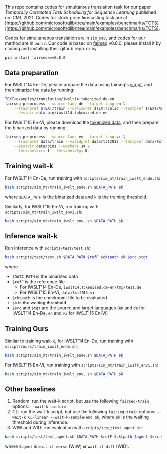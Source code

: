 This repo contains codes for simultanous translation task for our paper *Temporally Correlated Task Scheduling for Sequence Learning* published on ICML 2021.
Codes for stock price forecasting task are at [https://github.com/microsoft/qlib/tree/main/examples/benchmarks/TCTS](https://github.com/microsoft/qlib/tree/main/examples/benchmarks/TCTS).

Codes for simultaneous translation are in `sim_mt/`, and codes for our method are in `ours/`. Our code is based on [fairseq](https://github.com/pytorch/fairseq/) v0.8.0; please install it by cloning and installing their github repo, or by

`pip install fairseq==v0.8.0`

## Data preparation

For IWSLT'14 En-De, please prepare the data using fairseq's [script](https://github.com/pytorch/fairseq/blob/v0.8.0/examples/translation/prepare-iwslt14.sh),
and then binarize the data by running:

```bash
TEXT=examples/translation/iwslt14.tokenized.de-en
fairseq-preprocess --source-lang de --target-lang en \
    --trainpref $TEXT/train --validpref $TEXT/valid --testpref $TEXT/test \
    --destdir data-bin/iwslt14.tokenized.de-en
```

For IWSLT'15 En-Vi, please download the [tokenized data](https://nlp.stanford.edu/projects/nmt/),
and then prepare the binarized data by running:

```bash
fairseq-preprocess --source-lang en --target-lang vi \
    --trainpref data/train --validpref data/tst2012 --testpref data/tst2013 \
    --destdir data/bins --workers 10 \
    --thresholdsrc 5 --thresholdtgt 5
```

## Training wait-k

For IWSLT'14 En-De, run training with `scripts/sim_mt/train_iwslt_ende.sh`:

```bash
bash scripts/sim_mt/train_iwslt_ende.sh $DATA_PATH $k
```

where `$DATA_PATH` is the binarized data and `k` is the training threshold.

Similarly, for IWSLT'15 En-Vi, run training with `scripts/sim_mt/train_iwslt_envi.sh`:

```bash
bash scripts/sim_mt/train_iwslt_envi.sh $DATA_PATH $k
```

## Inference wait-k

Run inference with `scripts/test/test.sh`:

```bash
bash scripts/test/test.sh $DATA_PATH $refF $cktpath $k $src $tgt
```

where
* `$DATA_PATH` is the binarized data
* `$refF` is the reference file
  * For IWSLT'14 En-De, `iwslt14.tokenized.de-en/tmp/test.de`
  * For IWSLT'15 En-Vi, `data/tst2013.vi`
* `$cktpath` is the checkpoint file to be evaluated
* `$k` is the waiting threshold
* `$src` and `$tgt` are the source and target languages (`en` and `de` for IWSLT'14 En-De, `en` and `vi` for IWSLT'15 En-Vi)

## Training Ours

Similar to training wait-k, for IWSLT'14 En-De, run training with `scripts/ours/train_iwslt_ende.sh`:

```bash
bash scripts/sim_mt/train_iwslt_ende.sh $DATA_PATH $k
```

For IWSLT'15 En-Vi, run training with `scripts/sim_mt/train_iwslt_envi.sh`:

```bash
bash scripts/sim_mt/train_iwslt_envi.sh $DATA_PATH $k
```

## Other baselines

1. Random: run the wait-k script, but use the following `fairseq-train` options: `--wait-k uniform`
2. CL: run the wait-k script, but use the following `fairseq-train` options: `--wait-k CL-linear --wait-k-sample-end $k`, where `$k` is the waiting threshold during inference.
3. WIW and WID: run evaluation with `scripts/test/test_agent.sh`:

```bash
bash scripts/test/test_agent.sh $DATA_PATH $refF $cktpath $agent $src $tgt
```

where `$agent` is `wait-if-worse` (WIW) or `wait-if-diff` (WID).
